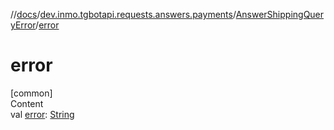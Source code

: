 //[docs](../../../index.md)/[dev.inmo.tgbotapi.requests.answers.payments](../index.md)/[AnswerShippingQueryError](index.md)/[error](error.md)



# error  
[common]  
Content  
val [error](error.md): [String](https://kotlinlang.org/api/latest/jvm/stdlib/kotlin/-string/index.html)  




